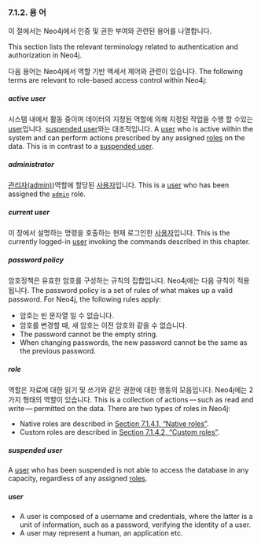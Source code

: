 ### 7.1.2. 용 어

<div class="abstract">
	<p>이 절에서는 Neo4j에서 인증 및 권한 부여와 관련된 용어를 나열합니다. 
	</p>
</div>
This section lists the relevant terminology related to authentication and authorization in Neo4j.

다음 용어는 Neo4j에서 역할 기반 액세서 제어와 관련이 있습니다.
The following terms are relevant to role-based access control within Neo4j:


##### active user

시스템 내에서 활동 중이며 데이터의 지정된 역할에 의해 지정된 작업을 수행 할 수있는 [user](#user)입니다. [suspended user](#suspended-user)와는 대조적입니다.
A [user](#user) who is active within the system and can perform actions prescribed by any assigned [roles](#role) on the data. This is in contrast to a [suspended user](#suspended-user).

##### administrator

[관리자(admin)](./native-user-role-management/native-roles.md/#admin-role))역할에 할당된 [사용자](#user)입니다.
This is a [user](#user) who has been assigned the [`admin`](https://neo4j.com/docs/operations-manual/3.3/security/authentication-authorization/native-user-role-management/native-roles/#admin-role) role.

##### current user

이 장에서 설명하는 명령을 호출하는 현재 로그인한 [사용자](#user)입니다. 
This is the currently logged-in [user](#user) invoking the commands described in this chapter.

##### password policy

암호정책은 유효한 암호를 구성하는 규칙의 집합입니다. Neo4j에는 다음 규칙이 적용됩니다.
The password policy is a set of rules of what makes up a valid password. For Neo4j, the following rules apply:

* 암호는 빈 문자열 일 수 없습니다.
* 암호를 변경할 때, 새 암호는 이전 암호와 같을 수 없습니다.
* The password cannot be the empty string.
* When changing passwords, the new password cannot be the same as the previous password.

##### role

역할은 자료에 대한 읽기 및 쓰기와 같은 권한에 대한 행동의 모음입니다. Neo4j에는 2가지 형태의 역할이 있습니다.
This is a collection of actions — such as read and write — permitted on the data. There are two types of roles in Neo4j:

* Native roles are described in [Section 7.1.4.1, “Native roles”](https://neo4j.com/docs/operations-manual/3.3/security/authentication-authorization/native-user-role-management/native-roles/).
* Custom roles are described in [Section 7.1.4.2, “Custom roles”](https://neo4j.com/docs/operations-manual/3.3/security/authentication-authorization/native-user-role-management/custom-roles/).

##### suspended user

A [user](#user) who has been suspended is not able to access the database in any capacity, regardless of any assigned [roles](#role).

##### user

* A user is composed of a username and credentials, where the latter is a unit of information, such as a password, verifying the identity of a user.
* A user may represent a human, an application etc.